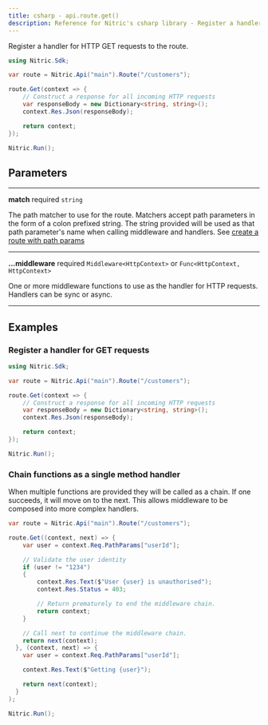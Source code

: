 ```yaml
---
title: csharp - api.route.get()
description: Reference for Nitric's csharp library - Register a handler for HTTP GET requests to the route.
---
```


Register a handler for HTTP GET requests to the route.

```csharp
using Nitric.Sdk;

var route = Nitric.Api("main").Route("/customers");

route.Get(context => {
    // Construct a response for all incoming HTTP requests
    var responseBody = new Dictionary<string, string>();
    context.Res.Json(responseBody);

    return context;
});

Nitric.Run();
```

## Parameters

---

**match** required `string`

The path matcher to use for the route. Matchers accept path parameters in the form of a colon prefixed string. The string provided will be used as that path parameter's name when calling middleware and handlers. See [create a route with path params](#create-a-route-with-path-params)

---

**...middleware** required `Middleware<HttpContext>` or `Func<HttpContext, HttpContext>`

One or more middleware functions to use as the handler for HTTP requests. Handlers can be sync or async.

---

## Examples

### Register a handler for GET requests

```csharp
using Nitric.Sdk;

var route = Nitric.Api("main").Route("/customers");

route.Get(context => {
    // Construct a response for all incoming HTTP requests
    var responseBody = new Dictionary<string, string>();
    context.Res.Json(responseBody);

    return context;
});

Nitric.Run();
```

### Chain functions as a single method handler

When multiple functions are provided they will be called as a chain. If one succeeds, it will move on to the next. This allows middleware to be composed into more complex handlers.

```csharp
var route = Nitric.Api("main").Route("/customers");

route.Get((context, next) => {
    var user = context.Req.PathParams["userId"];

    // Validate the user identity
    if (user != "1234")
    {
        context.Res.Text($"User {user} is unauthorised");
        context.Res.Status = 403;

        // Return prematurely to end the middleware chain.
        return context;
    }

    // Call next to continue the middleware chain.
    return next(context);
  }, (context, next) => {
    var user = context.Req.PathParams["userId"];

    context.Res.Text($"Getting {user}");

    return next(context);
  }
);

Nitric.Run();
```
